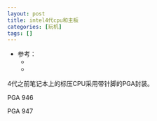```yaml
---
layout: post
title: intel4代cpu和主板
categories: [玩机]
tags: []
---
```


* 参考： 
  * []()
  * []()


4代之前笔记本上的标压CPU采用带针脚的PGA封装。

PGA 946

PGA 947







